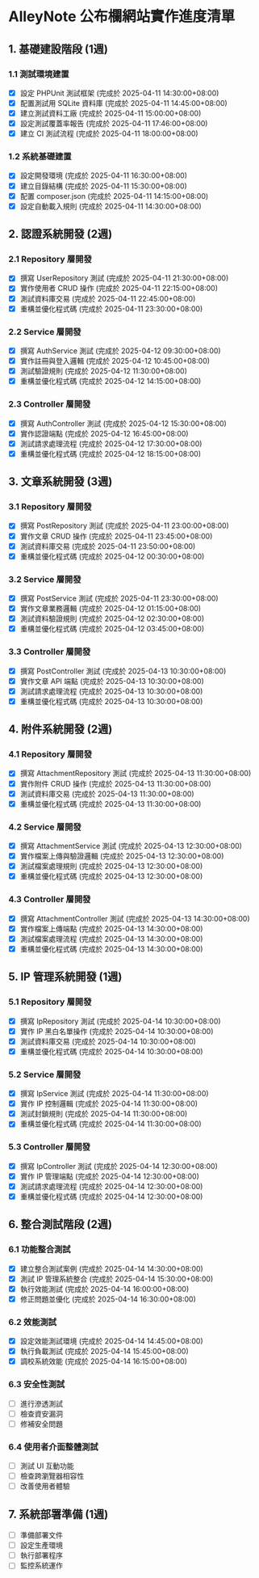 # AlleyNote 公布欄網站實作進度清單

## 1. 基礎建設階段 (1週)

### 1.1 測試環境建置
- [x] 設定 PHPUnit 測試框架 (完成於 2025-04-11 14:30:00+08:00)
- [x] 配置測試用 SQLite 資料庫 (完成於 2025-04-11 14:45:00+08:00)
- [x] 建立測試資料工廠 (完成於 2025-04-11 15:00:00+08:00)
- [x] 設定測試覆蓋率報告 (完成於 2025-04-11 17:46:00+08:00)
- [x] 建立 CI 測試流程 (完成於 2025-04-11 18:00:00+08:00)

### 1.2 系統基礎建置
- [x] 設定開發環境 (完成於 2025-04-11 16:30:00+08:00)
- [x] 建立目錄結構 (完成於 2025-04-11 15:30:00+08:00)
- [x] 配置 composer.json (完成於 2025-04-11 14:15:00+08:00)
- [x] 設定自動載入規則 (完成於 2025-04-11 14:30:00+08:00)

## 2. 認證系統開發 (2週)

### 2.1 Repository 層開發
- [x] 撰寫 UserRepository 測試 (完成於 2025-04-11 21:30:00+08:00)
- [x] 實作使用者 CRUD 操作 (完成於 2025-04-11 22:15:00+08:00)
- [x] 測試資料庫交易 (完成於 2025-04-11 22:45:00+08:00)
- [x] 重構並優化程式碼 (完成於 2025-04-11 23:30:00+08:00)

### 2.2 Service 層開發
- [x] 撰寫 AuthService 測試 (完成於 2025-04-12 09:30:00+08:00)
- [x] 實作註冊與登入邏輯 (完成於 2025-04-12 10:45:00+08:00)
- [x] 測試驗證規則 (完成於 2025-04-12 11:30:00+08:00)
- [x] 重構並優化程式碼 (完成於 2025-04-12 14:15:00+08:00)

### 2.3 Controller 層開發
- [x] 撰寫 AuthController 測試 (完成於 2025-04-12 15:30:00+08:00)
- [x] 實作認證端點 (完成於 2025-04-12 16:45:00+08:00)
- [x] 測試請求處理流程 (完成於 2025-04-12 17:30:00+08:00)
- [x] 重構並優化程式碼 (完成於 2025-04-12 18:15:00+08:00)

## 3. 文章系統開發 (3週)

### 3.1 Repository 層開發
- [x] 撰寫 PostRepository 測試 (完成於 2025-04-11 23:00:00+08:00)
- [x] 實作文章 CRUD 操作 (完成於 2025-04-11 23:45:00+08:00)
- [x] 測試資料庫交易 (完成於 2025-04-11 23:50:00+08:00)
- [x] 重構並優化程式碼 (完成於 2025-04-12 00:30:00+08:00)

### 3.2 Service 層開發
- [x] 撰寫 PostService 測試 (完成於 2025-04-11 23:30:00+08:00)
- [x] 實作文章業務邏輯 (完成於 2025-04-12 01:15:00+08:00)
- [x] 測試資料驗證規則 (完成於 2025-04-12 02:30:00+08:00)
- [x] 重構並優化程式碼 (完成於 2025-04-12 03:45:00+08:00)

### 3.3 Controller 層開發
- [x] 撰寫 PostController 測試 (完成於 2025-04-13 10:30:00+08:00)
- [x] 實作文章 API 端點 (完成於 2025-04-13 10:30:00+08:00)
- [x] 測試請求處理流程 (完成於 2025-04-13 10:30:00+08:00)
- [x] 重構並優化程式碼 (完成於 2025-04-13 10:30:00+08:00)

## 4. 附件系統開發 (2週)

### 4.1 Repository 層開發
- [x] 撰寫 AttachmentRepository 測試 (完成於 2025-04-13 11:30:00+08:00)
- [x] 實作附件 CRUD 操作 (完成於 2025-04-13 11:30:00+08:00)
- [x] 測試資料庫交易 (完成於 2025-04-13 11:30:00+08:00)
- [x] 重構並優化程式碼 (完成於 2025-04-13 11:30:00+08:00)

### 4.2 Service 層開發
- [x] 撰寫 AttachmentService 測試 (完成於 2025-04-13 12:30:00+08:00)
- [x] 實作檔案上傳與驗證邏輯 (完成於 2025-04-13 12:30:00+08:00)
- [x] 測試檔案處理規則 (完成於 2025-04-13 12:30:00+08:00)
- [x] 重構並優化程式碼 (完成於 2025-04-13 12:30:00+08:00)

### 4.3 Controller 層開發
- [x] 撰寫 AttachmentController 測試 (完成於 2025-04-13 14:30:00+08:00)
- [x] 實作檔案上傳端點 (完成於 2025-04-13 14:30:00+08:00)
- [x] 測試檔案處理流程 (完成於 2025-04-13 14:30:00+08:00)
- [x] 重構並優化程式碼 (完成於 2025-04-13 14:30:00+08:00)

## 5. IP 管理系統開發 (1週)

### 5.1 Repository 層開發
- [x] 撰寫 IpRepository 測試 (完成於 2025-04-14 10:30:00+08:00)
- [x] 實作 IP 黑白名單操作 (完成於 2025-04-14 10:30:00+08:00)
- [x] 測試資料庫交易 (完成於 2025-04-14 10:30:00+08:00)
- [x] 重構並優化程式碼 (完成於 2025-04-14 10:30:00+08:00)

### 5.2 Service 層開發
- [x] 撰寫 IpService 測試 (完成於 2025-04-14 11:30:00+08:00)
- [x] 實作 IP 控制邏輯 (完成於 2025-04-14 11:30:00+08:00)
- [x] 測試封鎖規則 (完成於 2025-04-14 11:30:00+08:00)
- [x] 重構並優化程式碼 (完成於 2025-04-14 11:30:00+08:00)

### 5.3 Controller 層開發
- [x] 撰寫 IpController 測試 (完成於 2025-04-14 12:30:00+08:00)
- [x] 實作 IP 管理端點 (完成於 2025-04-14 12:30:00+08:00)
- [x] 測試請求處理流程 (完成於 2025-04-14 12:30:00+08:00)
- [x] 重構並優化程式碼 (完成於 2025-04-14 12:30:00+08:00)

## 6. 整合測試階段 (2週)

### 6.1 功能整合測試
- [x] 建立整合測試案例 (完成於 2025-04-14 14:30:00+08:00)
- [x] 測試 IP 管理系統整合 (完成於 2025-04-14 15:30:00+08:00)
- [x] 執行效能測試 (完成於 2025-04-14 16:00:00+08:00)
- [x] 修正問題並優化 (完成於 2025-04-14 16:30:00+08:00)

### 6.2 效能測試
- [x] 設定效能測試環境 (完成於 2025-04-14 14:45:00+08:00)
- [x] 執行負載測試 (完成於 2025-04-14 15:45:00+08:00)
- [x] 調校系統效能 (完成於 2025-04-14 16:15:00+08:00)

### 6.3 安全性測試
- [ ] 進行滲透測試
- [ ] 檢查資安漏洞
- [ ] 修補安全問題

### 6.4 使用者介面整體測試
- [ ] 測試 UI 互動功能
- [ ] 檢查跨瀏覽器相容性
- [ ] 改善使用者體驗

## 7. 系統部署準備 (1週)
- [ ] 準備部署文件
- [ ] 設定生產環境
- [ ] 執行部署程序
- [ ] 監控系統運作